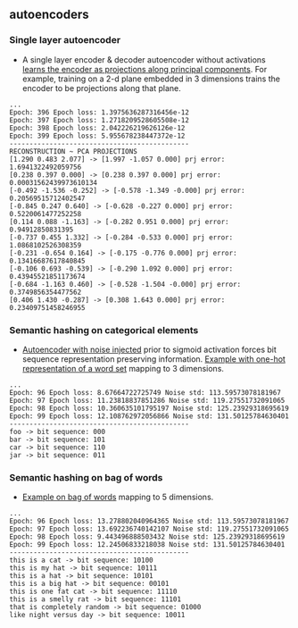 autoencoders
------------


### Single layer autoencoder 
* A single layer encoder & decoder autoencoder without activations [learns the encoder as projections along principal components](linear_ae_pca.py). For example, training on a 2-d plane embedded in 3 dimensions trains the encoder to be projections along that plane.

```
...
Epoch: 396 Epoch loss: 1.3975636287316456e-12
Epoch: 397 Epoch loss: 1.2718209528605508e-12
Epoch: 398 Epoch loss: 2.042226219626126e-12
Epoch: 399 Epoch loss: 5.955678238447372e-12
---------------------------------------------
RECONSTRUCTION ~ PCA PROJECTIONS
[1.290 0.483 2.077] -> [1.997 -1.057 0.000] prj error: 1.6941322492059756
[0.238 0.397 0.000] -> [0.238 0.397 0.000] prj error: 0.00031562439973610134
[-0.492 -1.536 -0.252] -> [-0.578 -1.349 -0.000] prj error: 0.20569515712402547
[-0.845 0.247 0.640] -> [-0.628 -0.227 0.000] prj error: 0.5220061477252258
[0.114 0.088 -1.163] -> [-0.282 0.951 0.000] prj error: 0.94912850831395
[-0.737 0.455 1.332] -> [-0.284 -0.533 0.000] prj error: 1.0868102526308359
[-0.231 -0.654 0.164] -> [-0.175 -0.776 0.000] prj error: 0.13416687617840845
[-0.106 0.693 -0.539] -> [-0.290 1.092 0.000] prj error: 0.43945521851173674
[-0.684 -1.163 0.460] -> [-0.528 -1.504 -0.000] prj error: 0.3749856354477562
[0.406 1.430 -0.287] -> [0.308 1.643 0.000] prj error: 0.23409751458246955

```


### Semantic hashing on categorical elements
* [Autoencoder with noise injected](semantic_hashing.py) prior to sigmoid activation forces bit sequence representation preserving information.
[Example with one-hot representation of a word set](categorical_semantic_hashing.py) mapping to 3 dimensions.

```
...
Epoch: 96 Epoch loss: 8.67664722725749 Noise std: 113.59573078181967
Epoch: 97 Epoch loss: 11.23818837851286 Noise std: 119.27551732091065
Epoch: 98 Epoch loss: 10.360635101795197 Noise std: 125.23929318695619
Epoch: 99 Epoch loss: 12.108762972056866 Noise std: 131.50125784630401
---------------------------------------------
foo -> bit sequence: 000
bar -> bit sequence: 101
car -> bit sequence: 110
jar -> bit sequence: 011
```


### Semantic hashing on bag of words
* [Example on bag of words](bag_of_words_semantic_hashing.py) mapping to 5 dimensions.

```
...
Epoch: 96 Epoch loss: 13.278802040964365 Noise std: 113.59573078181967
Epoch: 97 Epoch loss: 13.692236740142107 Noise std: 119.27551732091065
Epoch: 98 Epoch loss: 9.443496888503432 Noise std: 125.23929318695619
Epoch: 99 Epoch loss: 12.24506833218038 Noise std: 131.50125784630401
---------------------------------------------
this is a cat -> bit sequence: 10100
this is my hat -> bit sequence: 10111
this is a hat -> bit sequence: 10101
this is a big hat -> bit sequence: 00101
this is one fat cat -> bit sequence: 11110
this is a smelly rat -> bit sequence: 11101
that is completely random -> bit sequence: 01000
like night versus day -> bit sequence: 10011
```